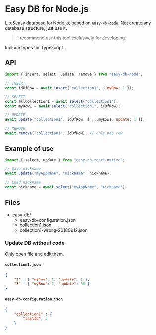 # Easy DB for Node.js

Lite&easy database for Node.js, based on `easy-db-code`.
Not create any database structure, just use it.

> I recommend use this tool exclusively for developing.

Include types for TypeScript.

## API

```js
import { insert, select, update, remove } from "easy-db-node";

// INSERT
const idOfRow = await insert("collection1", { myRow: 1 });

// SELECT
const allCollection1 = await select("collection1");
const myRow1 = await select("collection1", idOfRow);

// UPDATE
await update("collection1", idOfRow, { ...myRow1, update: 1 });

// REMOVE
await remove("collection1", idOfRow); // only one row
```

## Example of use

```js
import { select, update } from "easy-db-react-native";

// Save nickname 
await update("myAppName", "nickname", nickname);

// Load nickname
const nickname = await select("myAppName", "nickname");
```

## Files

* easy-db/
  * easy-db-configuration.json
  * collection1.json
  * collection1-wrong-20180912.json

### Update DB without code

Only open file and edit them.

#### `collection1.json`

```json
{
    "1" : { "myRow": 1, "update": 1 },
    "3" : { "myRow": 2, "update": 36 }
}
```

#### `easy-db-configuration.json`

```json
{
    "collection1" : {
        "lastId": 3
    }
}
```
